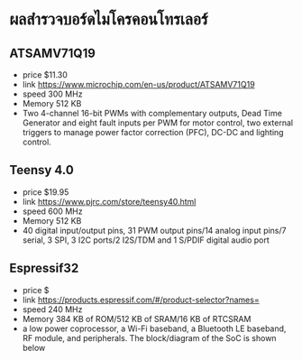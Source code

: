 # ผลสำรวจบอร์ดไมโครคอนโทรเลอร์
## ATSAMV71Q19
- price $11.30
- link https://www.microchip.com/en-us/product/ATSAMV71Q19
- speed 300 MHz
- Memory 512 KB
- Two 4-channel 16-bit PWMs with complementary outputs, Dead Time Generator and eight fault inputs per PWM for motor control, two external triggers to manage power factor correction (PFC), DC-DC and lighting control.
## Teensy 4.0
- price $19.95
- link https://www.pjrc.com/store/teensy40.html
- speed 600 MHz
- Memory 512 KB
- 40 digital input/output pins, 31 PWM output pins/14 analog input pins/7 serial, 3 SPI, 3 I2C ports/2 I2S/TDM and 1 S/PDIF digital audio port
## Espressif32
- price $
- link https://products.espressif.com/#/product-selector?names=
- speed 240 MHz
- Memory 384 KB of ROM/512 KB of SRAM/16 KB of RTCSRAM
-  a low power coprocessor, a Wi-Fi baseband, a Bluetooth LE baseband, RF module, and peripherals. The block/diagram of the SoC is shown below
## 
